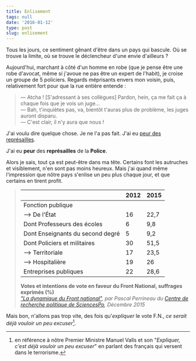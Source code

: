 ```yaml
---
title: Enlisement
tags: null
date: '2016-01-12'
type: post
slug: enlisement
---
```


Tous les jours, ce sentiment gênant d'être dans un pays qui bascule. Où se trouve la limite, où se trouve le déclencheur d'une envie d'ailleurs ?

Aujourd'hui, marchant à côté d'un homme en robe (que je pense être une robe d'avocat, même si j'avoue ne pas être un expert de l'habit), je croise un groupe de 5 policiers. Regards méprisants envers mon voisin, puis, relativement fort pour que la rue entière entende :

> — Atcha ! [S'adressant à ses collègues] Pardon, hein, ça me fait ça à chaque fois que je vois un juge…  
> — Bah, t'inquiètes pas, va, bientôt t'auras plus de problème, les juges auront disparu.  
> — C'est clair, il n'y aura que nous !

J'ai voulu dire quelque chose. Je ne l'a pas fait. J'ai eu [peur des représailles](http://leplus.nouvelobs.com/contribution/1468581-des-policiers-des-juges-et-des-lois-pour-nous-faire-taire-je-vous-presente-alfred.html).

J'ai eu **peur** des **représailles** de la **Police**.

Alors je sais, tout ça est peut-être dans ma tête. Certains font les autruches et visiblement, n'en sont pas moins heureux. Mais j'ai quand même l'impression que nôtre pays s'enlise un peu plus chaque jour, et que certains en tirent profit.

> |                                  | 2012 | 2015 |
> | -------------------------------- | ---- | ---- |
> | Fonction publique                |      |      |
> | --> De l'État                    | 16   | 22,7 |
> | Dont Professeurs des écoles      | 6    | 9,8  |
> | Dont Enseignants du second degré | 5    | 9,2  |
> | Dont Policiers et militaires     | 30   | 51,5 |
> | --> Territoriale                 | 17   | 23,5 |
> | --> Hospitalière                 | 19   | 26   |
> | Entreprises publiques            | 22   | 28,6 |
>
> **Votes et intentions de vote en faveur du Front National, suffrages exprimés (%)**  
> <cite><a href="http://ses.ens-lyon.fr/la-dynamique-du-front-national-cevipof-decembre-2015--289724.kjsp?RH=40">"La dynamique du Front national"</a>, par Pascal Perrineau du <a href="http://www.cevipof.com/">Centre de recherche politique de SciencesPo</a>, Décembre 2015</cite>

Mais bon, n'allons pas trop vite, des fois qu'_expliquer_ le vote F.N., _ce serait déjà vouloir un peu excuser_[^1].

[^1]: en référence à nôtre Premier Ministre Manuel Valls et son "_Expliquer, c'est déjà vouloir un peu excuser_" en parlant des français qui versent dans le terrorisme.
